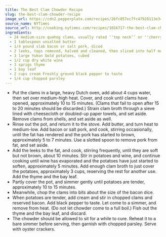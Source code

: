 ```yaml
---
title: The Best Clam Chowder Recipe
slug: the-best-clam-chowder-recipe
image_url: https://cdn2.pepperplate.com/recipes/26fc857ec7fc47928113e34c4e59eb68.jpg
source_name: NYTimes
source_url: http://cooking.nytimes.com/recipes/1016717-the-best-clam-chowder
ingredients:
  - 24 medium-size quahog clams, usually rated ‘‘top neck’’ or ‘‘cherrystone,’’ rinsed
  - 1 tablespoon unsalted butter
  - 1/4 pound slab bacon or salt pork, diced
  - 2 leeks, tops removed, halved and cleaned, then sliced into half moons
  - 3 large Yukon Gold potatoes, cubed
  - 1/2 cup dry white wine
  - 3 sprigs thyme
  - 1 bay leaf
  - 2 cups cream Freshly ground black pepper to taste
  - 1/4 cup chopped parsley
---
```


* Put the clams in a large, heavy Dutch oven, add about 4 cups water, then set over medium-high heat. Cover, and cook until clams have opened, approximately 10 to 15 minutes. (Clams that fail to open after 15 to 20 minutes should be discarded.) Strain clam broth through a sieve lined with cheesecloth or doubled-up paper towels, and set aside. Remove clams from shells, and set aside as well.
* Rinse out the pot, and return it to the stove. Add butter, and turn heat to medium-low. Add bacon or salt pork, and cook, stirring occasionally, until the fat has rendered and the pork has started to brown, approximately 5 to 7 minutes. Use a slotted spoon to remove pork from fat, and set aside.
* Add the leeks to the fat, and cook, stirring frequently, until they are soft but not brown, about 10 minutes. Stir in potatoes and wine, and continue cooking until wine has evaporated and the potatoes have just started to soften, approximately 5 minutes. Add enough clam broth to just cover the potatoes, approximately 3 cups, reserving the rest for another use. Add the thyme and the bay leaf.
* Partly cover the pot, and simmer gently until potatoes are tender, approximately 10 to 15 minutes.
* Meanwhile, chop the clams into bits about the size of the bacon dice.
* When potatoes are tender, add cream and stir in chopped clams and reserved bacon. Add black pepper to taste. Let come to a simmer, and remove from heat. (Do not let chowder come to a full boil.) Fish out the thyme and the bay leaf, and discard.
* The chowder should be allowed to sit for a while to cure. Reheat it to a bare simmer before serving, then garnish with chopped parsley. Serve with oyster crackers.
